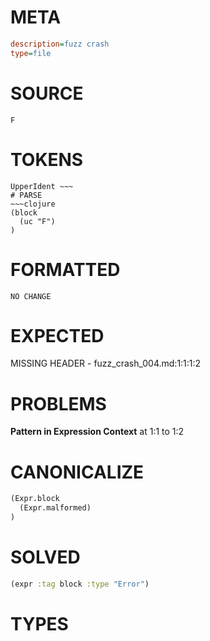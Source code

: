 # META
~~~ini
description=fuzz crash
type=file
~~~
# SOURCE
~~~roc
F
~~~
# TOKENS
~~~text
UpperIdent ~~~
# PARSE
~~~clojure
(block
  (uc "F")
)
~~~
# FORMATTED
~~~roc
NO CHANGE
~~~
# EXPECTED
MISSING HEADER - fuzz_crash_004.md:1:1:1:2
# PROBLEMS
**Pattern in Expression Context**
at 1:1 to 1:2

# CANONICALIZE
~~~clojure
(Expr.block
  (Expr.malformed)
)
~~~
# SOLVED
~~~clojure
(expr :tag block :type "Error")
~~~
# TYPES
~~~roc
~~~
